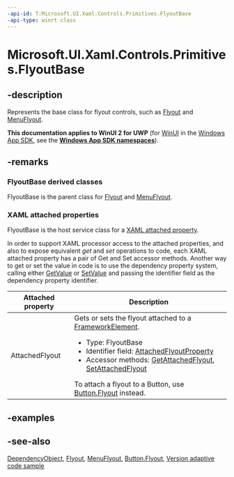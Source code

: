 ```yaml
---
-api-id: T:Microsoft.UI.Xaml.Controls.Primitives.FlyoutBase
-api-type: winrt class
---
```


<!-- Class syntax.
public class FlyoutBase : Windows.UI.Xaml.DependencyObject, Windows.UI.Xaml.Controls.Primitives.IFlyoutBase, Windows.UI.Xaml.Controls.Primitives.IFlyoutBase2, Windows.UI.Xaml.Controls.Primitives.IFlyoutBase3, Windows.UI.Xaml.Controls.Primitives.IFlyoutBaseOverrides
-->

# Microsoft.UI.Xaml.Controls.Primitives.FlyoutBase

## -description

Represents the base class for flyout controls, such as [Flyout](../microsoft.ui.xaml.controls/flyout.md) and [MenuFlyout](../microsoft.ui.xaml.controls/menuflyout.md).

**This documentation applies to WinUI 2 for UWP** (for [WinUI](/windows/apps/winui/winui3/) in the [Windows App SDK](/windows/apps/windows-app-sdk/), see the **[Windows App SDK namespaces](/windows/windows-app-sdk/api/winrt/)**).

## -remarks

### **FlyoutBase** derived classes

FlyoutBase is the parent class for [Flyout](../microsoft.ui.xaml.controls/flyout.md) and [MenuFlyout](../microsoft.ui.xaml.controls/menuflyout.md).

### XAML attached properties

FlyoutBase is the host service class for a [XAML attached property](/windows/uwp/xaml-platform/attached-properties-overview).

In order to support XAML processor access to the attached properties, and also to expose equivalent _get_ and _set_ operations to code, each XAML attached property has a pair of Get and Set accessor methods. Another way to get or set the value in code is to use the dependency property system, calling either [GetValue](/uwp/api/windows.ui.xaml.dependencyobject.getvalue(windows.ui.xaml.dependencyproperty)) or [SetValue](/uwp/api/windows.ui.xaml.dependencyobject.setvalue(windows.ui.xaml.dependencyproperty,system.object)) and passing the identifier field as the dependency property identifier.

| Attached property | Description |
| - | - |
| AttachedFlyout | Gets or sets the flyout attached to a [FrameworkElement](../microsoft.ui.xaml/frameworkelement.md).<ul><li>Type: FlyoutBase</li><li>Identifier field: <a href="/uwp/api/windows.ui.xaml.controls.primitives.flyoutbase.attachedflyoutproperty">AttachedFlyoutProperty</a></li><li>Accessor methods: <a href="/uwp/api/windows.ui.xaml.controls.primitives.flyoutbase.getattachedflyout">GetAttachedFlyout</a>, <a href="/uwp/api/windows.ui.xaml.controls.primitives.flyoutbase.setattachedflyout">SetAttachedFlyout</a></li></ul>To attach a flyout to a Button, use [Button.Flyout](../microsoft.ui.xaml.controls/button_flyout.md) instead.|

## -examples

## -see-also

[DependencyObject](../microsoft.ui.xaml/dependencyobject.md), [Flyout](../microsoft.ui.xaml.controls/flyout.md), [MenuFlyout](../microsoft.ui.xaml.controls/menuflyout.md), [Button.Flyout](../microsoft.ui.xaml.controls/button_flyout.md), [Version adaptive code sample](https://github.com/Microsoft/Windows-universal-samples/tree/master/Samples/VersionAdaptiveCode)
